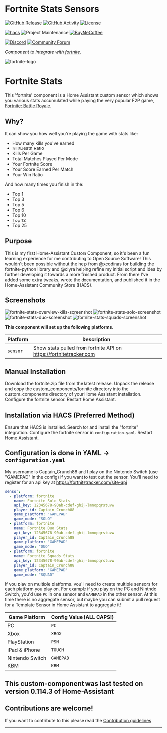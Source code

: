 # Fortnite Stats Sensors

[![GitHub Release][releases-shield]][releases]
[![GitHub Activity][commits-shield]][commits]
[![License][license-shield]](LICENSE)

[![hacs][hacsbadge]][hacs]
![Project Maintenance][maintenance-shield]
[![BuyMeCoffee][buymecoffeebadge]][buymecoffee]

[![Discord][discord-shield]][discord]
[![Community Forum][forum-shield]][forum]

_Component to integrate with [fortnite][fortnite]._

![fortnite-logo][fortnite-logo-img]

# Fortnite Stats

This 'fortnite' component is a Home Assistant custom sensor which shows you various stats accumulated while playing the very popular F2P game, [Fortnite: Battle Royale](https://www.epicgames.com/fortnite/en-US/home). 

## Why?

It can show you how well you're playing the game with stats like:
- How many kills you've earned
- Kill/Death Ratio
- Kills Per Game
- Total Matches Played Per Mode
- Your Fortnite Score
- Your Score Earned Per Match
- Your Win Ratio

And how many times you finish in the:
- Top 1
- Top 3
- Top 5
- Top 6
- Top 10
- Top 12
- Top 25

## Purpose

This is my first Home-Assistant Custom Component, so it's been a fun learning experience for me contributing to Open Source Software! This wouldn't been possible without the help from @xcodinas for building the fortnite-python library and @clyra helping refine my initial script and idea by further developing it towards a more finished product. From there I've added some extra tweaks, wrote the documentation, and published it in the Home-Assistant Community Store (HACS).

## Screenshots
![fortnite-stats-overview-kills-screenshot][fortnite-stats-overview-kills-screenshot-img]
![fortnite-stats-solo-screenshot][fortnite-stats-solo-screenshot-img]
![fortnite-stats-duo-screenshot][fortnite-stats-duo-screenshot-img]
![fortnite-stats-squads-screenshot][fortnite-stats-squads-screenshot-img]

**This component will set up the following platforms.**

Platform | Description
-- | --
`sensor` | Show stats pulled from fortnite API on https://fortnitetracker.com

## Manual Installation

Download the fortnite.zip file from the latest release.
Unpack the release and copy the custom_components/fortnite directory into the custom_components directory of your Home Assistant installation.
Configure the fortnite sensor.
Restart Home Assistant.

## Installation via HACS (Preferred Method)
Ensure that HACS is installed.
Search for and install the "fortnite" integration.
Configure the fortnite sensor in `configuration.yaml`.
Restart Home Assistant.

## Configuration is done in YAML -> `configuration.yaml` 

My username is Captain_Crunch88 and I play on the Nintendo Switch (use "GAMEPAD" in the config) if you want to test out the sensor. You'll need to register for an api key at https://fortnitetracker.com/site-api

<!---->

````yaml
sensor:
  - platform: fortnite
    name: Fortnite Solo Stats
    api_key: 12345678-90ab-cdef-ghij-lmnopqrstuvw
    player_id: Captain_Crunch88
    game_platform: "GAMEPAD"
    game_mode: "SOLO"
  - platform: fortnite
    name: Fortnite Duo Stats
    api_key: 12345678-90ab-cdef-ghij-lmnopqrstuvw
    player_id: Captain_Crunch88
    game_platform: "GAMEPAD"
    game_mode: "DUO"
  - platform: fortnite
    name: Fortnite Squads Stats
    api_key: 12345678-90ab-cdef-ghij-lmnopqrstuvw
    player_id: Captain_Crunch88
    game_platform: "GAMEPAD"
    game_mode: "SQUAD"
````

If you play on multiple platforms, you'll need to create multiple sensors for each platform you play on. For example if you play on the PC and Nintndo Switch, you'd use `PC` in one sensor and `GAMEPAD` in the other sensor. At this time there is no aggregate sensor, but maybe you can submit a pull request for a Template Sensor in Home Assistant to aggregate it!


Game Platform | Config Value (ALL CAPS!)
-- | --
PC | `PC`
Xbox | `XBOX`
PlayStation | `PSN`
iPad & iPhone | `TOUCH`
Nintendo Switch | `GAMEPAD`
KBM | `KBM`

## This custom-component was last tested on version 0.114.3 of Home-Assistant

## Contributions are welcome!

If you want to contribute to this please read the [Contribution guidelines](CONTRIBUTING.md)

***

[fortnite]: https://github.com/michaellunzer/Home-Assistant-Custom-Component-Fortnite
[buymecoffee]: https://www.buymeacoffee.com/michaellunzer
[buymecoffeebadge]: https://img.shields.io/badge/buy%20me%20a%20coffee-donate-yellow.svg?style=for-the-badge
[commits-shield]: https://img.shields.io/github/commit-activity/y/michaellunzer/Home-Assistant-Custom-Component-Fortnite.svg?style=for-the-badge
[commits]: https://github.com/michaellunzer/Home-Assistant-Custom-Component-Fortnite/commit/master
[hacs]: https://github.com/custom-components/hacs
[hacsbadge]: https://img.shields.io/badge/HACS-Custom-orange.svg?style=for-the-badge
[discord]: https://discord.gg/Qa5fW2R
[discord-shield]: https://img.shields.io/discord/330944238910963714.svg?style=for-the-badge
[fortnite-logo-img]: custom_components/fortnite/docs/fortnite-logo.png
[forum-shield]: https://img.shields.io/badge/community-forum-brightgreen.svg?style=for-the-badge
[forum]: https://community.home-assistant.io/
[license-shield]: https://img.shields.io/github/license/michaellunzer/Home-Assistant-Custom-Component-Fortnite.svg?style=for-the-badge
[maintenance-shield]: https://img.shields.io/badge/maintainer-Michael%20Lunzer%20%40michaellunzer-blue.svg?style=for-the-badge
[releases-shield]: https://img.shields.io/github/release/michaellunzer/Home-Assistant-Custom-Component-Fortnite.svg?style=for-the-badge
[releases]: https://github.com/michaellunzer/Home-Assistant-Custom-Component-Fortnite/releases
[fortnite-stats-overview-kills-screenshot-img]: custom_components/fortnite/docs/Fortnite-Stats-Overview-Kills-Screenshot.png
[fortnite-stats-solo-screenshot-img]: custom_components/fortnite/docs/Fortnite-Stats-Solo-Screenshot.png
[fortnite-stats-duo-screenshot-img]: custom_components/fortnite/docs/Fortnite-Stats-Duo-Screenshot.png
[fortnite-stats-squads-screenshot-img]: custom_components/fortnite/docs/Fortnite-Stats-Squads-Screenshot.png